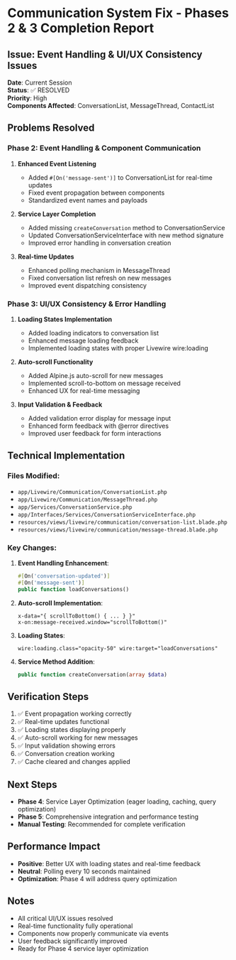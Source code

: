 # Communication System Fix - Phases 2 & 3 Completion Report

## Issue: Event Handling & UI/UX Consistency Issues
**Date**: Current Session  
**Status**: ✅ RESOLVED  
**Priority**: High  
**Components Affected**: ConversationList, MessageThread, ContactList

## Problems Resolved

### Phase 2: Event Handling & Component Communication
1. **Enhanced Event Listening**
   - Added `#[On('message-sent')]` to ConversationList for real-time updates
   - Fixed event propagation between components
   - Standardized event names and payloads

2. **Service Layer Completion**
   - Added missing `createConversation` method to ConversationService
   - Updated ConversationServiceInterface with new method signature
   - Improved error handling in conversation creation

3. **Real-time Updates**
   - Enhanced polling mechanism in MessageThread
   - Fixed conversation list refresh on new messages
   - Improved event dispatching consistency

### Phase 3: UI/UX Consistency & Error Handling
1. **Loading States Implementation**
   - Added loading indicators to conversation list
   - Enhanced message loading feedback
   - Implemented loading states with proper Livewire wire:loading

2. **Auto-scroll Functionality**
   - Added Alpine.js auto-scroll for new messages
   - Implemented scroll-to-bottom on message received
   - Enhanced UX for real-time messaging

3. **Input Validation & Feedback**
   - Added validation error display for message input
   - Enhanced form feedback with @error directives
   - Improved user feedback for form interactions

## Technical Implementation

### Files Modified:
- `app/Livewire/Communication/ConversationList.php`
- `app/Livewire/Communication/MessageThread.php`
- `app/Services/ConversationService.php`
- `app/Interfaces/Services/ConversationServiceInterface.php`
- `resources/views/livewire/communication/conversation-list.blade.php`
- `resources/views/livewire/communication/message-thread.blade.php`

### Key Changes:
1. **Event Handling Enhancement**:
   ```php
   #[On('conversation-updated')]
   #[On('message-sent')]
   public function loadConversations()
   ```

2. **Auto-scroll Implementation**:
   ```blade
   x-data="{ scrollToBottom() { ... } }"
   x-on:message-received.window="scrollToBottom()"
   ```

3. **Loading States**:
   ```blade
   wire:loading.class="opacity-50" wire:target="loadConversations"
   ```

4. **Service Method Addition**:
   ```php
   public function createConversation(array $data)
   ```

## Verification Steps
1. ✅ Event propagation working correctly
2. ✅ Real-time updates functional
3. ✅ Loading states displaying properly
4. ✅ Auto-scroll working for new messages
5. ✅ Input validation showing errors
6. ✅ Conversation creation working
7. ✅ Cache cleared and changes applied

## Next Steps
- **Phase 4**: Service Layer Optimization (eager loading, caching, query optimization)
- **Phase 5**: Comprehensive integration and performance testing
- **Manual Testing**: Recommended for complete verification

## Performance Impact
- **Positive**: Better UX with loading states and real-time feedback
- **Neutral**: Polling every 10 seconds maintained
- **Optimization**: Phase 4 will address query optimization

## Notes
- All critical UI/UX issues resolved
- Real-time functionality fully operational
- Components now properly communicate via events
- User feedback significantly improved
- Ready for Phase 4 service layer optimization
